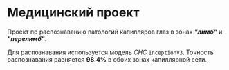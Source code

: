 # Медицинский проект
Проект по распознаванию патологий капилляров глаз в зонах ***"лимб"*** и ***"перелимб"***.

Для распознавания используется модель *СНС* `InceptionV3`. Точность распознавания равняется **98.4%** в обоих зонах капиллярной сети.
